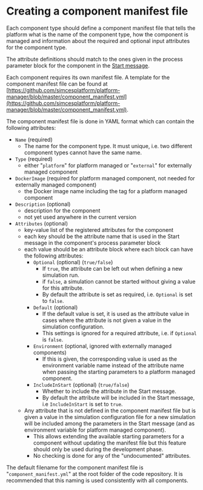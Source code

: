 # Creating a component manifest file

Each component type should define a component manifest file that tells the platform what is the name of the component type, how the component is managed and information about the required and optional input attributes for the component type.

The attribute definitions should match to the ones given in the process parameter block for the component in the [Start message](core_msg-start.md).

Each component requires its own manifest file. A template for the component manifest file can be found at [https://github.com/simcesplatform/platform-manager/blob/master/component_manifest.yml](https://github.com/simcesplatform/platform-manager/blob/master/component_manifest.yml).

The component manifest file is done in YAML format which can contain the following attributes:

- `Name` (required)
    - The name for the component type. It must unique, i.e. two different component types cannot have the same name.
- `Type` (required)
    - either "`platform`" for platform managed or "`external`" for externally managed component
- `DockerImage` (required for platform managed component, not needed for externally managed component)
    - the Docker image name including the tag for a platform managed component
- `Description` (optional)
    - description for the component
    - not yet used anywhere in the current version
- `Attributes` (optional)
    - key-value list of the registered attributes for the component
    - each key should be the attribute name that is used in the Start message in the component's process parameter block
    - each value should be an attribute block where each block can have the following attributes:
        - `Optional` (optional) (`true/false`)
            - If `true`, the attribute can be left out when defining a new simulation run.
            - if `false`, a simulation cannot be started without giving a value for this attribute.
            - By default the attribute is set as required, i.e. `Optional` is set to `false`.
        - `Default` (optional)
            - If the default value is set, it is used as the attribute value in cases where the attribute is not given a value in the simulation configuration.
            - This settings is ignored for a required attribute, i.e. if `Optional` is `false`.
        - `Environment` (optional, ignored with externally managed components)
            - If this is given, the corresponding value is used as the environment variable name instead of the attribute name when passing the starting parameters to a platform managed component.
        - `IncludeInStart` (optional) (`true/false`)
            - Whether to include the attribute in the Start message.
            - By default the attribute will be included in the Start message, i.e `IncludeInStart` is set to `true`.
    - Any attribute that is not defined in the component manifest file but is given a value in the simulation configuration file for a new simulation will be included among the parameters in the Start message (and as environment variable for platform managed component).
        - This allows extending the available starting parameters for a component without updating the manifest file but this feature should only be used during the development phase.
        - No checking is done for any of the "undocumented" attributes.

The default filename for the component manifest file is "`component_manifest.yml`" at the root folder of the code repository. It is recommended that this naming is used consistently with all components.
